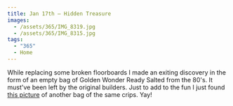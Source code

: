 ```yaml
---
title: Jan 17th — Hidden Treasure
images:
  - /assets/365/IMG_8319.jpg
  - /assets/365/IMG_8315.jpg
tags:
  - "365"
  - Home
---
```

While replacing some broken floorboards I made an exiting discovery in the form of an empty bag of Golden Wonder Ready Salted from the 80's. It must've been left by the original builders. Just to add to the fun I just found [this picture](http://www.flickr.com/photos/23574881@N06/3494194715) of another bag of the same crips. Yay!